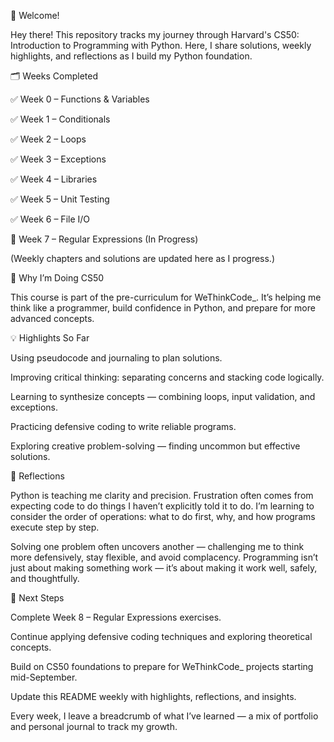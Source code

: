 👋 Welcome!

Hey there! This repository tracks my journey through Harvard's CS50: Introduction to Programming with Python.
Here, I share solutions, weekly highlights, and reflections as I build my Python foundation.

🗂️ Weeks Completed

✅ Week 0 – Functions & Variables

✅ Week 1 – Conditionals

✅ Week 2 – Loops

✅ Week 3 – Exceptions

✅ Week 4 – Libraries

✅ Week 5 – Unit Testing

✅ Week 6 – File I/O

🚧 Week 7 – Regular Expressions (In Progress)

(Weekly chapters and solutions are updated here as I progress.)


🚀 Why I’m Doing CS50

This course is part of the pre-curriculum for WeThinkCode_.
It’s helping me think like a programmer, build confidence in Python, and prepare for more advanced concepts.

💡 Highlights So Far

Using pseudocode and journaling to plan solutions.

Improving critical thinking: separating concerns and stacking code logically.

Learning to synthesize concepts — combining loops, input validation, and exceptions.

Practicing defensive coding to write reliable programs.

Exploring creative problem-solving — finding uncommon but effective solutions.

🤔 Reflections

Python is teaching me clarity and precision.
Frustration often comes from expecting code to do things I haven’t explicitly told it to do.
I’m learning to consider the order of operations: what to do first, why, and how programs execute step by step.

Solving one problem often uncovers another — challenging me to think more defensively, stay flexible, and avoid complacency.
Programming isn’t just about making something work — it’s about making it work well, safely, and thoughtfully.

🔭 Next Steps

Complete Week 8 – Regular Expressions exercises.

Continue applying defensive coding techniques and exploring theoretical concepts.

Build on CS50 foundations to prepare for WeThinkCode_ projects starting mid-September.

Update this README weekly with highlights, reflections, and insights.

Every week, I leave a breadcrumb of what I’ve learned — a mix of portfolio and personal journal to track my growth.
